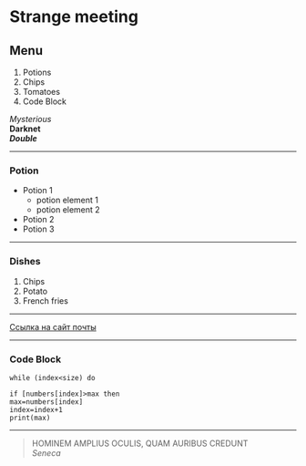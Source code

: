# Strange meeting

## Menu

1. Potions
2. Chips
2. Tomatoes
2. Code Block

*Mysterious*  
**Darknet**  
***Double***

---
### Potion
* Potion 1
  * potion element 1
  * potion element 2
* Potion 2
* Potion 3
---
### Dishes
1. Chips
2. Potato
3. French fries
---
[Ссылка на сайт почты](https://mail.ru/)

---
### Code Block
```
while (index<size) do

if [numbers[index]>max then
max=numbers[index]
index=index+1
print(max)
```
---
>HOMINEM AMPLIUS OCULIS, QUAM AURIBUS CREDUNT  
> *Seneca*
